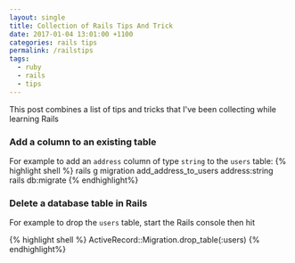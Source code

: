 ```yaml
---
layout: single
title: Collection of Rails Tips And Trick
date: 2017-01-04 13:01:00 +1100
categories: rails tips
permalink: /railstips
tags:
  - ruby
  - rails
  - tips
---
```


This post combines a list of tips and tricks that I've been collecting while learning Rails

### Add a column to an existing table
For example to add an `address` column of type `string` to the `users` table:
{% highlight shell %}
rails g migration add_address_to_users address:string
rails db:migrate
{% endhighlight%}

### Delete a database table in Rails
For example to drop the `users` table, start the Rails console then hit

{% highlight shell %}
ActiveRecord::Migration.drop_table(:users)
{% endhighlight%}